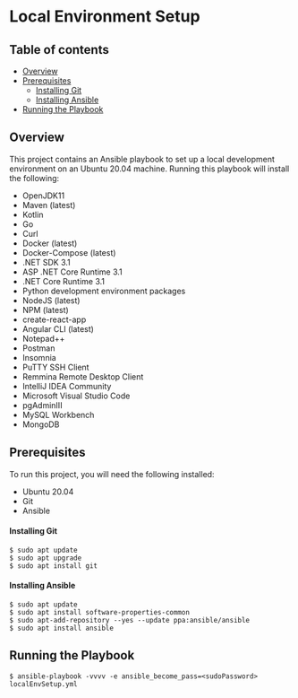 # Local Environment Setup

## Table of contents
* [Overview](#overview)
* [Prerequisites](#prerequisites)
	* [Installing Git](#installing-git)
	* [Installing Ansible](#installing-ansible)
* [Running the Playbook](#running-the-playbook)

## Overview

This project contains an Ansible playbook to set up a local development environment on an Ubuntu 20.04 machine. 
Running this playbook will install the following:

* OpenJDK11
* Maven (latest)
* Kotlin
* Go
* Curl
* Docker (latest)
* Docker-Compose (latest)
* .NET SDK 3.1
* ASP .NET Core Runtime 3.1
* .NET Core Runtime 3.1
* Python development environment packages
* NodeJS (latest)
* NPM (latest)
* create-react-app
* Angular CLI (latest)
* Notepad++
* Postman
* Insomnia
* PuTTY SSH Client
* Remmina Remote Desktop Client
* IntelliJ IDEA Community
* Microsoft Visual Studio Code
* pgAdminIII
* MySQL Workbench
* MongoDB

## Prerequisites

To run this project, you will need the following installed:

* Ubuntu 20.04
* Git
* Ansible

#### Installing Git

```
$ sudo apt update
$ sudo apt upgrade
$ sudo apt install git
```

#### Installing Ansible

```
$ sudo apt update
$ sudo apt install software-properties-common
$ sudo apt-add-repository --yes --update ppa:ansible/ansible
$ sudo apt install ansible
```
	
## Running the Playbook

```
$ ansible-playbook -vvvv -e ansible_become_pass=<sudoPassword> localEnvSetup.yml
```